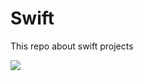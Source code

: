 # Swift
This repo about swift projects 

<img src=https://assets-v2.lottiefiles.com/a/85d51cfa-1178-11ee-8b50-57f1b94daeab/enu7OugfPy.lottie>
